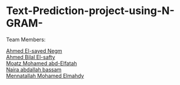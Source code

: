 # Text-Prediction-project-using-N-GRAM-
Team Members:

<a href="https://github.com/a7mdngm98">Ahmed El-sayed Negm</a><br>
<a href="https://github.com/ahmed0elsafty">Ahmed Bilal El-safty</a><br>
<a href="https://github.com/Moutaz-Mohamed">Moatz Mohamed abd-Elfatah</a><br>
<a href="https://github.com/nairaAbdallah">Naira abdallah bassam</a><br>
<a href="https://github.com/mennamawed">Mennatallah Mohamed Elmahdy</a>
